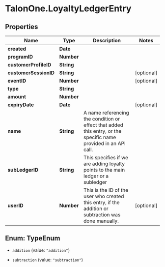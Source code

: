 # TalonOne.LoyaltyLedgerEntry

## Properties

Name | Type | Description | Notes
------------ | ------------- | ------------- | -------------
**created** | **Date** |  | 
**programID** | **Number** |  | 
**customerProfileID** | **String** |  | 
**customerSessionID** | **String** |  | [optional] 
**eventID** | **Number** |  | [optional] 
**type** | **String** |  | 
**amount** | **Number** |  | 
**expiryDate** | **Date** |  | [optional] 
**name** | **String** | A name referencing the condition or effect that added this entry, or the specific name provided in an API call. | 
**subLedgerID** | **String** | This specifies if we are adding loyalty points to the main ledger or a subledger | 
**userID** | **Number** | This is the ID of the user who created this entry, if the addition or subtraction was done manually. | [optional] 



## Enum: TypeEnum


* `addition` (value: `"addition"`)

* `subtraction` (value: `"subtraction"`)





